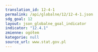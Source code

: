 ```yaml
---
translation_id: 12-4-1
permalink: /api/globalne/12/12-4-1.json
sdg_goal: 12
layout: json_globalne_goal_indicator
indicator: "12.4.1"
zmienne: ogółem
kategorie: null
source_url: www.stat.gov.pl
---
```

